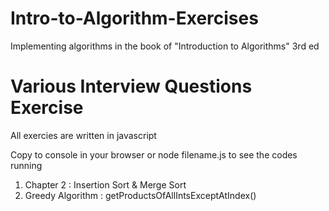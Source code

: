 # Intro-to-Algorithm-Exercises
Implementing algorithms in the book of "Introduction to Algorithms" 3rd ed

# Various Interview Questions Exercise

All exercies are written in javascript

Copy to console in your browser or node filename.js to see the codes running

1. Chapter 2 : Insertion Sort & Merge Sort
2. Greedy Algorithm : getProductsOfAllIntsExceptAtIndex()